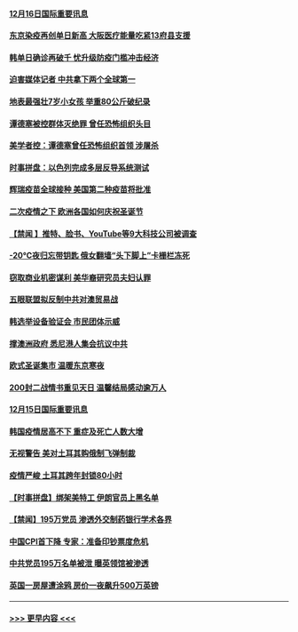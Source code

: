 #### [12月16日国际重要讯息](../pages/prog202/a103011232.md?t=12162002) 
#### [东京染疫再创单日新高 大阪医疗能量吃紧13府县支援](../pages/prog202/a103011137.md?t=12162002) 
#### [韩单日确诊再破千 忧升级防疫门槛冲击经济](../pages/prog202/a103011115.md?t=12162002) 
#### [迫害媒体记者 中共拿下两个全球第一](../pages/prog202/a103011027.md?t=12162002) 
#### [地表最强壮7岁小女孩 举重80公斤破纪录](../pages/prog202/a103010990.md?t=12162002) 
#### [谭德塞被控群体灭绝罪 曾任恐怖组织头目](../pages/prog202/a103010972.md?t=12162002) 
#### [美学者控：谭德塞曾任恐怖组织首领 涉屠杀](../pages/prog202/a103010847.md?t=12162002) 
#### [时事拼盘：以色列完成多层反导系统测试](../pages/prog202/a103010759.md?t=12162002) 
#### [辉瑞疫苗全球接种 美国第二种疫苗将批准](../pages/prog202/a103010743.md?t=12162002) 
#### [二次疫情之下 欧洲各国如何庆祝圣诞节](../pages/prog202/a103010734.md?t=12162002) 
#### [【禁闻 】推特、脸书、YouTube等9大科技公司被调查](../pages/prog202/a103010674.md?t=12162002) 
#### [-20℃夜归忘带钥匙 俄女翻墙“头下脚上”卡栅栏冻死](../pages/prog202/a103010406.md?t=12162002) 
#### [窃取商业机密谋利 美华裔研究员夫妇认罪](../pages/prog202/a103010579.md?t=12162002) 
#### [五眼联盟拟反制中共对澳贸易战](../pages/prog202/a103010574.md?t=12162002) 
#### [韩选举设备验证会 市民团体示威](../pages/prog202/a103010459.md?t=12162002) 
#### [撑澳洲政府 悉尼港人集会抗议中共](../pages/prog202/a103010374.md?t=12162002) 
#### [欧式圣诞集市 温暖东京寒夜](../pages/prog202/a103010316.md?t=12162002) 
#### [200封二战情书重见天日 温馨结局感动逾万人](../pages/prog202/a103010270.md?t=12162002) 
#### [12月15日国际重要讯息](../pages/prog202/a103010305.md?t=12162002) 
#### [韩国疫情居高不下 重症及死亡人数大增](../pages/prog202/a103010218.md?t=12162002) 
#### [无视警告 美对土耳其购俄制飞弹制裁](../pages/prog202/a103010083.md?t=12162002) 
#### [疫情严峻 土耳其跨年封锁80小时](../pages/prog202/a103010060.md?t=12162002) 
#### [【时事拼盘】绑架美特工 伊朗官员上黑名单](../pages/prog202/a103009851.md?t=12162002) 
#### [【禁闻】195万党员 渗透外交制药银行学术各界](../pages/prog202/a103009824.md?t=12162002) 
#### [中国CPI首下降 专家：准备印钞票度危机](../pages/prog202/a103009723.md?t=12162002) 
#### [中共党员195万名单被泄 曝英领馆被渗透](../pages/prog202/a103009668.md?t=12162002) 
#### [英国一房屋遭涂鸦 房价一夜飙升500万英镑](../pages/prog202/a103009484.md?t=12162002) 

----
#### [ >>> 更早内容 <<< ](../indexes/prog202-earlier.md)
